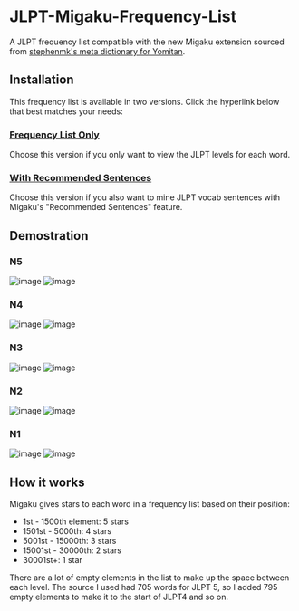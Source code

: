 # JLPT-Migaku-Frequency-List
A JLPT frequency list compatible with the new Migaku extension sourced from [stephenmk's meta dictionary for Yomitan](https://github.com/stephenmk/yomitan-jlpt-vocab).

## Installation
This frequency list is available in two versions. Click the hyperlink below that best matches your needs:

### [Frequency List Only](https://github.com/FerchusGames/JLPT-Migaku-Frequency-List/releases/tag/frequency-list-only)
Choose this version if you only want to view the JLPT levels for each word.

### [With Recommended Sentences](https://github.com/FerchusGames/JLPT-Migaku-Frequency-List/releases/tag/with-recommended-sentences)
Choose this version if you also want to mine JLPT vocab sentences with Migaku's "Recommended Sentences" feature.

## Demostration
### N5
![image](https://github.com/user-attachments/assets/e04f8dfe-8a20-45df-8082-e7b6e97b39cc)
![image](https://github.com/user-attachments/assets/b7b191ce-6d5a-4552-8f4e-77f7d38c1342)

### N4
![image](https://github.com/user-attachments/assets/63d90451-1c1d-4002-b9c9-991203ea1598)
![image](https://github.com/user-attachments/assets/faab08e6-385d-4765-9028-0d254a625bef)

### N3
![image](https://github.com/user-attachments/assets/3d0ab3b2-3436-4697-9af7-0385dea99e44)
![image](https://github.com/user-attachments/assets/38d7b014-c1f9-40cf-ae47-00b814ae9d6a)

### N2
![image](https://github.com/user-attachments/assets/c44af88c-cf26-4d42-8a1a-4a2065b631c5)
![image](https://github.com/user-attachments/assets/8a3f67f6-b53f-4b0f-993f-6a79502c94c8)

### N1
![image](https://github.com/user-attachments/assets/3cd94d77-1227-4fbb-977a-d29434b04073)
![image](https://github.com/user-attachments/assets/cd552a08-3c1b-4953-be1d-589c6758522c)

## How it works
Migaku gives stars to each word in a frequency list based on their position:

- 1st - 1500th element: 5 stars
- 1501st - 5000th: 4 stars 
- 5001st - 15000th: 3 stars
- 15001st - 30000th: 2 stars
- 30001st+: 1 star

There are a lot of empty elements in the list to make up the space between each level. The source I used had 705 words for JLPT 5, so I added 795 empty elements to make it to the start of JLPT4 and so on.
